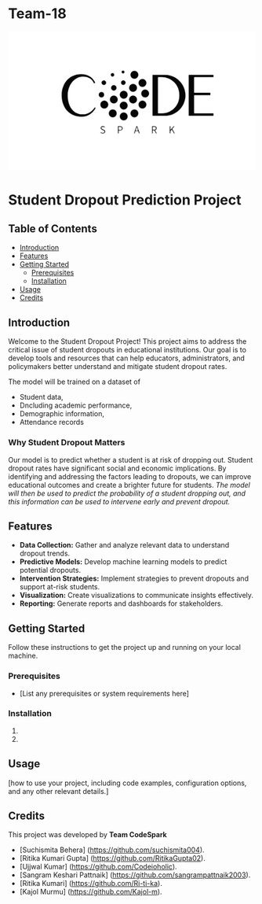 # Team-18
![Team Logo](Resource/logo_main.png) 

# Student Dropout Prediction Project

## Table of Contents
- [Introduction](#introduction)
- [Features](#features)
- [Getting Started](#getting-started)
  - [Prerequisites](#prerequisites)
  - [Installation](#installation)
- [Usage](#usage)
- [Credits](#usage)



## Introduction

Welcome to the Student Dropout Project! This project aims to address the critical issue of student dropouts in educational institutions. Our goal is to develop tools and resources that can help educators, administrators, and policymakers better understand and mitigate student dropout rates.

The model will be trained on a dataset of 
- Student data, 
- Dncluding academic performance, 
- Demographic information,
- Attendance records

### Why Student Dropout Matters

Our model  is to predict whether a student is at risk of dropping out. 
Student dropout rates have significant social and economic implications. By identifying and addressing the factors leading to dropouts, we can improve educational outcomes and create a brighter future for students.
*The model will then be used to predict the probability of a student dropping out, and this information can be used to intervene early and prevent dropout.*

## Features

- **Data Collection:** Gather and analyze relevant data to understand dropout trends.
- **Predictive Models:** Develop machine learning models to predict potential dropouts.
- **Intervention Strategies:** Implement strategies to prevent dropouts and support at-risk students.
- **Visualization:** Create visualizations to communicate insights effectively.
- **Reporting:** Generate reports and dashboards for stakeholders.

## Getting Started

Follow these instructions to get the project up and running on your local machine.

### Prerequisites

- [List any prerequisites or system requirements here]

### Installation

1. 
2. 

## Usage

[how to use your project, including code examples, configuration options, and any other relevant details.]

## Credits

This project was developed by  **Team CodeSpark**

- [Suchismita Behera] (https://github.com/suchismita004).
- [Ritika Kumari Gupta] (https://github.com/RitikaGupta02).
- [Ujjwal Kumar] (https://github.com/Codeioholic).
- [Sangram Keshari Pattnaik] (https://github.com/sangrampattnaik2003).
- [Ritika Kumari] (https://github.com/Ri-ti-ka).
- [Kajol Murmu] (https://github.com/Kajol-m).



